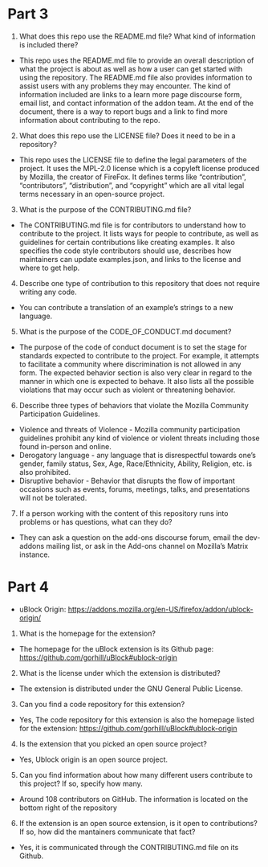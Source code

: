 # Part 3

1. What does this repo use the README.md file? What kind of information is included there?

- This repo uses the README.md file to provide an overall description of what the project is about as well as how a user can get started with using the repository. The README.md file also provides information to assist users with any problems they may encounter. The kind of information included are links to a learn more page discourse form, email list, and contact information of the addon team. At the end of the document, there is a way to report bugs and a link to find more information about contributing to the repo.

2. What does this repo use the LICENSE file? Does it need to be in a repository?

- This repo uses the LICENSE file to define the legal parameters of the project. It uses the MPL-2.0 license which is a copyleft license produced by Mozilla, the creator of FireFox. It defines terms like “contribution”, “contributors”, “distribution”, and “copyright” which are all vital legal terms necessary in an open-source project. 

3. What is the purpose of the CONTRIBUTING.md file?

- The CONTRIBUTING.md file is for contributors to understand how to contribute to the project. It lists ways for people to contribute, as well as guidelines for certain contributions like creating examples. It also specifies the code style contributors should use, describes how maintainers can update examples.json, and links to the license and where to get help.

4. Describe one type of contribution to this repository that does not require writing any code.

- You can contribute a translation of an example’s strings to a new language.

5. What is the purpose of the CODE_OF_CONDUCT.md document?

- The purpose of the code of conduct document is to set the stage for standards expected to contribute to the project. For example, it attempts to facilitate a community where discrimination is not allowed in any form. The expected behavior section is also very clear in regard to the manner in which one is expected to behave. It also lists all the possible violations that may occur such as violent or threatening behavior.

6. Describe three types of behaviors that violate the Mozilla Community Participation Guidelines.

- Violence and threats of Violence - Mozilla community participation guidelines prohibit any kind of violence or violent threats including those found in-person and online. 
- Derogatory language - any language that is disrespectful towards one’s gender, family status, Sex, Age, Race/Ethnicity, Ability, Religion, etc. is also prohibited.
- Disruptive behavior - Behavior that disrupts the flow of important occasions such as events, forums, meetings, talks, and presentations will not be tolerated. 

7. If a person working with the content of this repository runs into problems or has questions, what can they do?

- They can ask a question on the add-ons discourse forum, email the dev-addons mailing list, or ask in the Add-ons channel on Mozilla’s Matrix instance.

# Part 4

- uBlock Origin: https://addons.mozilla.org/en-US/firefox/addon/ublock-origin/

1. What is the homepage for the extension?

- The homepage for the uBlock extension is its Github page: https://github.com/gorhill/uBlock#ublock-origin

2. What is the license under which the extension is distributed?

- The extension is distributed under the GNU General Public License. 

3. Can you find a code repository for this extension?

- Yes, The code repository for this extension is also the homepage listed for the extension: https://github.com/gorhill/uBlock#ublock-origin

4. Is the extension that you picked an open source project?

- Yes, Ublock origin is an open source project. 

5. Can you find information about how many different users contribute to this project? If so, specify how many.

- Around 108 contributors on GitHub. The information is located on the bottom right of the repository 

6. If the extension is an open source extension, is it open to contributions? If so, how did the mantainers communicate that fact?

- Yes, it is communicated through the CONTRIBUTING.md file on its Github.